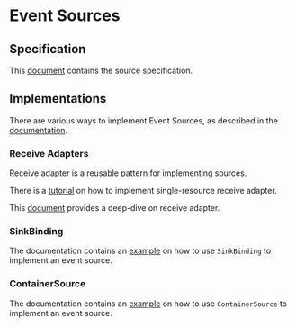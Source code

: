 # Event Sources

## Specification

This [document](https://github.com/knative/specs/specs/eventing/sources.md) contains the source specification.

## Implementations

There are various ways to implement Event Sources, as described in the
[documentation](https://knative.dev/docs/eventing/samples/writing-event-source/).

### Receive Adapters

Receive adapter is a reusable pattern for implementing sources.

There is a
[tutorial](https://knative.dev/docs/eventing/samples/writing-event-source/) on
how to implement single-resource receive adapter.

This [document](./receive-adapter.md) provides a deep-dive on receive adapter.

### SinkBinding

The documentation contains an
[example](https://knative.dev/docs/eventing/samples/sinkbinding/) on how to use
`SinkBinding` to implement an event source.

### ContainerSource

The documentation contains an
[example](https://knative.dev/docs/eventing/samples/container-source/) on how to
use `ContainerSource` to implement an event source.
